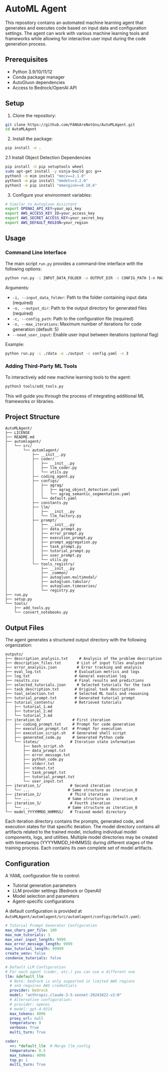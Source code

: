 # AutoML Agent

This repository contains an automated machine learning agent that generates and executes code based on input data and configuration settings. The agent can work with various machine learning tools and frameworks while allowing for interactive user input during the code generation process.

## Prerequisites

- Python 3.9/10/11/12
- Conda package manager
- AutoGluon dependencies
- Access to Bedrock/OpenAI API

## Setup

1. Clone the repository:
```bash
git clone https://github.com/FANGAreNotGnu/AutoMLAgent.git
cd AutoMLAgent
```

2. Install the package:
```bash
pip install -e .
```

2.1 Install Object Detection Dependencies
```bash
pip install -U pip setuptools wheel
sudo apt-get install -y ninja-build gcc g++
python3 -m mim install "mmcv==2.1.0"
python3 -m pip install "mmdet==3.2.0"
python3 -m pip install "mmengine>=0.10.6"
```

3. Configure your environment variables:
```bash
# Similar to Autogluon Assistant
export OPENAI_API_KEY=your_api_key
export AWS_ACCESS_KEY_ID=your_access_key
export AWS_SECRET_ACCESS_KEY=your_secret_key
export AWS_DEFAULT_REGION=your_region
```

## Usage

### Command Line Interface

The main script `run.py` provides a command-line interface with the following options:

```bash
python run.py -i INPUT_DATA_FOLDER -o OUTPUT_DIR -c CONFIG_PATH [-n MAX_ITERATIONS] [--need_user_input]
```

Arguments:
- `-i, --input_data_folder`: Path to the folder containing input data (required)
- `-o, --output_dir`: Path to the output directory for generated files (required)
- `-c, --config_path`: Path to the configuration file (required)
- `-n, --max_iterations`: Maximum number of iterations for code generation (default: 5)
- `--need_user_input`: Enable user input between iterations (optional flag)

Example:
```bash
python run.py -i ./data -o ./output -c config.yaml -n 3
```

### Adding Third-Party ML Tools

To interactively add new machine learning tools to the agent:

```bash
python3 tools/add_tools.py
```

This will guide you through the process of integrating additional ML frameworks or libraries.

## Project Structure

```
AutoMLAgent/
├── LICENSE
├── README.md
├── automlagent/
│   └── src/
│       └── automlagent/
│           ├── __init__.py
│           ├── coder/
│           │   ├── __init__.py
│           │   ├── llm_coder.py
│           │   └── utils.py
│           ├── coding_agent.py
│           ├── configs/
│           │   ├── agrag/
│           │   │   ├── agrag_object_detection.yaml
│           │   │   └── agrag_semantic_segmentation.yaml
│           │   └── default.yaml
│           ├── constants.py
│           ├── llm/
│           │   ├── __init__.py
│           │   └── llm_factory.py
│           ├── prompt/
│           │   ├── __init__.py
│           │   ├── data_prompt.py
│           │   ├── error_prompt.py
│           │   ├── execution_prompt.py
│           │   ├── prompt_aggregation.py
│           │   ├── task_prompt.py
│           │   ├── tutorial_prompt.py
│           │   ├── user_prompt.py
│           │   └── utils.py
│           └── tools_registry/
│               ├── __init__.py
│               ├── _common/
│               ├── autogluon.multimodal/
│               ├── autogluon.tabular/
│               ├── autogluon.timeseries/
│               └── registry.py
├── run.py
├── setup.py
└── tools/
    ├── add_tools.py
    └── convert_notebooks.py
```

## Output Files

The agent generates a structured output directory with the following organization:

```
outputs/
├── description_analysis.txt     # Analysis of the problem description
├── description_files.txt       # List of input files analyzed
├── error_analysis.json         # Error tracking and analysis
├── eval_log.txt               # Evaluation metrics and logs
├── log.txt                    # General execution log
├── results.csv                # Final results and predictions
├── selected_tutorials.json     # Selected tutorials for the task
├── task_description.txt       # Original task description
├── tool_selection.txt         # Selected ML tools and reasoning
├── tutorial_prompt.txt        # Generated tutorial prompt
├── tutorial_contents/         # Retrieved tutorials
│   ├── tutorial_1.md
│   ├── tutorial_2.md
│   └── tutorial_3.md
├── iteration_0/              # First iteration
│   ├── coding_prompt.txt     # Prompt for code generation
│   ├── execution_prompt.txt  # Prompt for execution
│   ├── execution_script.sh   # Generated shell script
│   ├── generated_code.py     # Generated Python code
│   └── states/              # Iteration state information
│       ├── bash_script.sh
│       ├── data_prompt.txt
│       ├── error_message.txt
│       ├── python_code.py
│       ├── stderr.txt
│       ├── stdout.txt
│       ├── task_prompt.txt
│       ├── tutorial_prompt.txt
│       └── user_input.txt
├── iteration_1/             # Second iteration
│   └── ...                 # Same structure as iteration_0
├── iteration_2/             # Third iteration
│   └── ...                 # Same structure as iteration_0
├── iteration_3/             # Fourth iteration
│   └── ...                 # Same structure as iteration_0
└── model_YYYYMMDD_HHMMSS/   # Trained model directory
```

Each iteration directory contains the prompts, generated code, and execution states for that specific iteration. The model directory contains all artifacts related to the trained model, including individual model components, logs, and utilities.
Multiple model directories may be created with timestamps (YYYYMMDD_HHMMSS) during different stages of the training process. Each contains its own complete set of model artifacts.

## Configuration

A YAML configuration file to control:
- Tutorial generation parameters
- LLM provider settings (Bedrock or OpenAI)
- Model selection and parameters
- Agent-specific configurations

A default configuration is provided at `AutoMLAgent/automlagent/src/automlagent/configs/default.yaml`:
```yaml
# Tutorial Prompt Generator Configuration
max_chars_per_file: 100
max_num_tutorials: 3
max_user_input_length: 9999
max_error_message_length: 9999
max_tutorial_length: 99999
create_venv: false
condense_tutorials: false

# Default LLM Configuration
# For each agent (coder, etc.) you can use a different one
llm: &default_llm
  # Note: bedrock is only supported in limited AWS regions
  # and requires AWS credentials
  provider: bedrock
  model: "anthropic.claude-3-5-sonnet-20241022-v2:0"
  # Alternative configuration:
  # provider: openai
  # model: gpt-4-0314
  max_tokens: 4096
  proxy_url: null
  temperature: 0
  verbose: True
  multi_turn: True

coder:
  <<: *default_llm  # Merge llm_config
  temperature: 0.5
  max_tokens: 4096
  top_p: 1
  multi_turn: True
```


